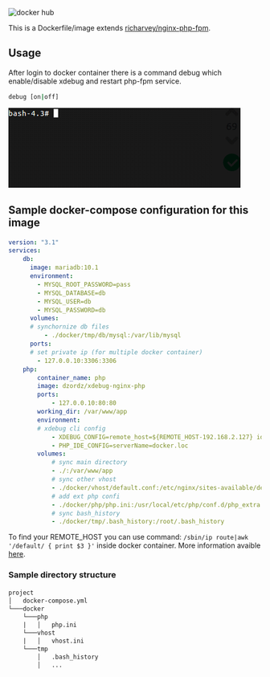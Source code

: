 ![docker hub](https://img.shields.io/docker/pulls/dzordz/xdebug-nginx-php.svg?style=flat-square)

This is a Dockerfile/image extends [richarvey/nginx-php-fpm](https://github.com/richarvey/nginx-php-fpm).
## Usage
After login to docker container there is a command debug which enable/disable xdebug and restart php-fpm service. 
```bash
debug [on|off]
```
![Example usage](doc/example.gif "Exammple")

## Sample docker-compose configuration for this image
```yaml
version: "3.1"
services:
    db:
      image: mariadb:10.1
      environment:
        - MYSQL_ROOT_PASSWORD=pass
        - MYSQL_DATABASE=db
        - MYSQL_USER=db
        - MYSQL_PASSWORD=db
      volumes:
      # synchornize db files
          - ./docker/tmp/db/mysql:/var/lib/mysql
      ports:
      # set private ip (for multiple docker container)
        - 127.0.0.10:3306:3306
    php:
        container_name: php
        image: dzordz/xdebug-nginx-php
        ports:
            - 127.0.0.10:80:80
        working_dir: /var/www/app
        environment:
        # xdebug cli config
            - XDEBUG_CONFIG=remote_host=${REMOTE_HOST-192.168.2.127} idekey=PHPSTORM
            - PHP_IDE_CONFIG=serverName=docker.loc
        volumes:
            # sync main directory
            - ./:/var/www/app
            # sync other vhost
            - ./docker/vhost/default.conf:/etc/nginx/sites-available/default.conf
            # add ext php confi
            - ./docker/php/php.ini:/usr/local/etc/php/conf.d/php_extra.ini
            # sync bash_history
            - ./docker/tmp/.bash_history:/root/.bash_history
```

To find your REMOTE_HOST you can use command: ``/sbin/ip route|awk '/default/ { print $3 }'`` inside docker container. More information avaible [here](https://gist.github.com/chadrien/c90927ec2d160ffea9c4).
### Sample directory structure

```
project
│   docker-compose.yml
└───docker
    └───php
    |   │   php.ini
    └───vhost
    |   │   vhost.ini
    └───tmp
        │   .bash_history
        │   ...
```